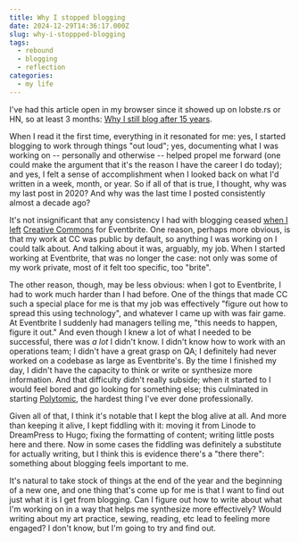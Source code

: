 ```yaml
---
title: Why I stopped blogging
date: 2024-12-29T14:36:17.000Z
slug: why-i-stoppped-blogging
tags:
  - rebound
  - blogging
  - reflection
categories:
  - my life
---
```


I've had this article open in my browser since it showed up on
lobste.rs or HN, so at least 3 months: [Why I still blog after
15
years](https://www.jonashietala.se/blog/2024/09/25/why_i_still_blog_after_15_years/).

When I read it the first time, everything in it resonated for
me: yes, I started blogging to work through things "out loud";
yes, documenting what I was working on -- personally and
otherwise -- helped propel me forward (one could make the
argument that it's the reason I have the career I do today); and
yes, I felt a sense of accomplishment when I looked back on what
I'd written in a week, month, or year. So if all of that is
true, I thought, why was my last post in 2020? And why was the
last time I posted consistently almost a decade ago?

It's not insignificant that any consistency I had with blogging
ceased [when I left](/2011/04/18/the-new-thing/) [Creative
Commons](https://creativecommons.org) for Eventbrite. One
reason, perhaps more obvious, is that my work at CC was public
by default, so anything I was working on I could talk about. And
talking about it was, arguably, my job. When I started working
at Eventbrite, that was no longer the case: not only was some of
my work private, most of it felt too specific, too "brite".

The other reason, though, may be less obvious: when I got to
Eventbrite, I had to work much harder than I had before. One of
the things that made CC such a special place for me is that my
job was effectively "figure out how to spread this using
technology", and whatever I came up with was fair game. At
Eventbrite I suddenly had managers telling me, "this needs to
happen, figure it out." And even though I knew a lot of what I
needed to be successful, there was _a lot_ I didn't know. I
didn't know how to work with an operations team; I didn't have a
great grasp on QA; I definitely had never worked on a codebase
as large as Eventbrite's. By the time I finished my day, I
didn't have the capacity to think or write or synthesize more
information. And that difficulty didn't really subside; when it
started to I would feel bored and go looking for something else;
this culminated in starting [Polytomic](https://polytomic.com),
the hardest thing I've ever done professionally.

Given all of that, I think it's notable that I kept the blog
alive at all. And more than keeping it alive, I kept fiddling
with it: moving it from Linode to DreamPress to Hugo; fixing the
formatting of content; writing little posts here and there. Now
in some cases the fiddling was definitely a substitute for
actually writing, but I think this is evidence there's a "there
there": something about blogging feels important to me.

It's natural to take stock of things at the end of the year and
the beginning of a new one, and one thing that's come up for me
is that I want to find out just what it is I get from blogging.
Can I figure out how to write about what I'm working on in a way
that helps me synthesize more effectively? Would writing about my art practice, sewing, reading, etc lead to feeling more engaged? I don't know, but I'm going to try and find out.
